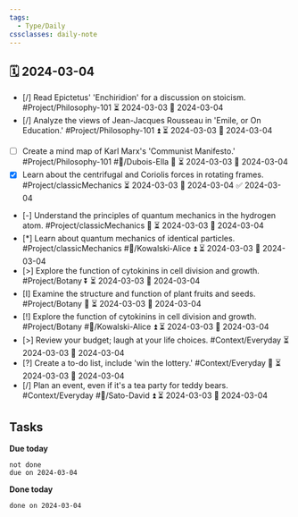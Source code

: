 ```yaml
---
tags:
  - Type/Daily
cssclasses: daily-note
---
```


## 🗓️ 2024-03-04

- [/] Read Epictetus' 'Enchiridion' for a discussion on stoicism. #Project/Philosophy-101 ⏳ 2024-03-03 📅 2024-03-04
- [/] Analyze the views of Jean-Jacques Rousseau in 'Emile, or On Education.' #Project/Philosophy-101 ⏫ ⏳ 2024-03-03 📅 2024-03-04
- [ ] Create a mind map of Karl Marx's 'Communist Manifesto.' #Project/Philosophy-101 #👤/Dubois-Ella 🔺 ⏳ 2024-03-03 📅 2024-03-04
- [x] Learn about the centrifugal and Coriolis forces in rotating frames. #Project/classicMechanics ⏳ 2024-03-03 📅 2024-03-04 ✅ 2024-03-04
- [-] Understand the principles of quantum mechanics in the hydrogen atom. #Project/classicMechanics 🔺 ⏳ 2024-03-03 📅 2024-03-04
- [*] Learn about quantum mechanics of identical particles. #Project/classicMechanics #👤/Kowalski-Alice ⏫ ⏳ 2024-03-03 📅 2024-03-04
- [>] Explore the function of cytokinins in cell division and growth. #Project/Botany ⏬ ⏳ 2024-03-03 📅 2024-03-04
- [I] Examine the structure and function of plant fruits and seeds. #Project/Botany 🔽 ⏳ 2024-03-03 📅 2024-03-04
- [!] Explore the function of cytokinins in cell division and growth. #Project/Botany #👤/Kowalski-Alice ⏫ ⏳ 2024-03-03 📅 2024-03-04
- [>] Review your budget; laugh at your life choices. #Context/Everyday ⏳ 2024-03-03 📅 2024-03-04
- [?] Create a to-do list, include 'win the lottery.' #Context/Everyday 🔽 ⏳ 2024-03-03 📅 2024-03-04
- [/] Plan an event, even if it's a tea party for teddy bears. #Context/Everyday #👤/Sato-David ⏫ ⏳ 2024-03-03 📅 2024-03-04

## Tasks

**Due today**

```tasks
not done
due on 2024-03-04
```

**Done today**

```tasks
done on 2024-03-04
```
            
